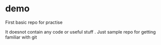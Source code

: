 # demo
First basic repo for practise

It doesnot contain any code or useful stuff . Just sample repo for getting familiar with git
